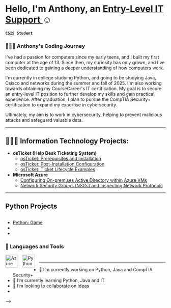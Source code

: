 

<h1>Hello, I'm Anthony, an <a href="https://www.linkedin.com/in/anthony-rodr%C3%ADguez-pacheco-104728339/">Entry-Level IT Support </a>☺</h1>

**`CSIS Student`** 
 <h3>👨🏽‍💻 Anthony's Coding Journey</h3>
I've had a passion for computers since my early teens, and I built my first computer at the age of 13. Since then, my curiosity has only grown, and I've been dedicated to gaining a deeper understanding of how computers work.

I'm currently in college studying Python, and going to be studying Java, Csisco and networks during the summer and fall of 2025. I'm also working towards obtaining my CourseCareer's IT certification. My goal is to secure an entry-level IT position to further develop my skills and gain practical experience. After graduation, I plan to pursue the CompTIA Security+ certification to expand my expertise in cybersecurity.

Ultimately, my aim is to work in cybersecurity, helping to prevent malicious attacks and safeguard valuable data.
 
---

<h2>👨🏽‍💻 Information Technology Projects:</h2>

- <b>osTicket (Help Desk Ticketing System)</b>
  - [osTicket: Prerequisites and Installation](https://github.com/AnthonyRodriguez-P147/OsTicket-Prereq)
  - [osTicket: Post-Installation Configuration](https://github.com/AnthonyRodriguez-P147/osTicket-Post-Installation.git)
  - [osTicket: Ticket Lifecycle Examples](https://github.com/AnthonyRodriguez-P147/osTicket-Ticket-examples)
- <b>Microsoft Azure</b>
  - [Configuring On-premises Active Directory within Azure VMs](https://github.com/joshmadakorcc/configure-ad)
  - [Network Security Groups (NSGs) and Inspecting Network Protocols](https://github.com/joshmadakorcc/azure-network-protocols)
---
 ### <h2>Python Projects<h2>
  - [Python: Game](https://github.com/AnthonyRodriguez-P147/Game.git)
  -
  -
  
### 🧰 Languages and Tools
<img align="left" alt="Azure" width="40px" style="padding-right:10px;" src="https://cdn.jsdelivr.net/gh/devicons/devicon@latest/icons/azure/azure-original.svg" />           
<img align="left" alt="Python" width="40px" style="padding-right:10px;" src="https://cdn.jsdelivr.net/gh/devicons/devicon/icons/python/python-plain.svg" /> 

#

---
- 🔭 I’m currently working on Python, Java and CompTIA Security+ 
- 🌱 I’m currently learning Python, Java and IT
- 👯 I’m looking to collaborate on Ideas
-
-->
#
<!--
<details>
 <summary><h3>👨‍💻 Anthony's Coding Journey</h3></summary>
I've had a passion for computers since my early teens, and I built my first computer at the age of 13. Since then, my curiosity has only grown, and I've been dedicated to gaining a deeper understanding of how computers work.

I'm currently in college studying Python, and goig to be studying Java, Csisco and networks during the summer and fall of 2025. I'm also working towards obtaining my CourseCareer's IT certification. My goal is to secure an entry-level IT position to further develop my skills and gain practical experience. After graduation, I plan to pursue the CompTIA Security+ certification to expand my expertise in cybersecurity.

Ultimately, my aim is to work in cybersecurity, helping to prevent malicious attacks and safeguard valuable data.
 -->
